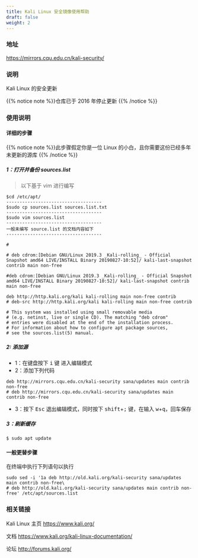 ```yaml
---
title: Kali Linux 安全镜像使用帮助
draft: false
weight: 2
---
```

### 地址
https://mirrors.cqu.edu.cn/kali-security/
### 说明
Kali Linux 的安全更新

{{% notice note %}}仓库已于 2016 年停止更新 {{% /notice %}}
### 使用说明
#### 详细的步骤
{{% notice note %}}此步骤假定你是一位 Linux 的小白，且你需要这份已经多年未更新的源库 {{% /notice %}}
##### 1：打开并备份 sources.list
> 以下基于 vim 进行编写

```
$cd /etc/apt/
------------------------------------
$sudo cp sources.list sources.list.txt
------------------------------------
$sudo vim sources.list
------------------------------------
一般未编写 source.list 的文档内容如下
------------------------------------

#

# deb cdrom:[Debian GNU/Linux 2019.3 _Kali-rolling_ - Official Snapshot amd64 LIVE/INSTALL Binary 20190827-10:52]/ kali-last-snapshot contrib main non-free

#deb cdrom:[Debian GNU/Linux 2019.3 _Kali-rolling_ - Official Snapshot amd64 LIVE/INSTALL Binary 20190827-10:52]/ kali-last-snapshot contrib main non-free

deb http://http.kali.org/kali kali-rolling main non-free contrib
# deb-src http://http.kali.org/kali kali-rolling main non-free contrib

# This system was installed using small removable media
# (e.g. netinst, live or single CD). The matching "deb cdrom"
# entries were disabled at the end of the installation process.
# For information about how to configure apt package sources,
# see the sources.list(5) manual.
```
##### 2: 添加源
* 1：在键盘按下 <kbd>i</kbd> 键 进入编辑模式
* 2：添加下列代码
```
deb http://mirrors.cqu.edu.cn/kali-security sana/updates main contrib non-free
# deb http://mirrors.cqu.edu.cn/kali-security sana/updates main contrib non-free
```
* 3：按下 <kbd>Esc</kbd> 退出编辑模式，同时按下 <kbd>shift</kbd>+<kbd>;</kbd> 键，在输入 <kbd>w</kbd>+<kbd>q</kbd>，回车保存
##### 3：刷新缓存
```
$ sudo apt update
```
#### 一般更替步骤
在终端中执行下列语句以执行
```
sudo sed -i '1a deb http://old.kali.org/kali-security sana/updates main contrib non-free\
# deb http://old.kali.org/kali-security sana/updates main contrib non-free' /etc/apt/sources.list
```

### 相关链接
Kali Linux 主页 https://www.kali.org/

文档 https://www.kali.org/kali-linux-documentation/

论坛 http://forums.kali.org/
